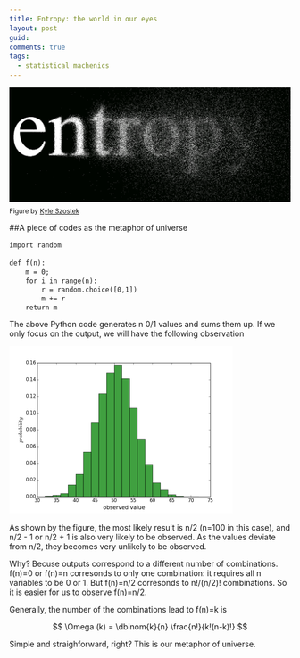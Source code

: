 ```yaml
---
title: Entropy: the world in our eyes
layout: post
guid:
comments: true
tags:
  - statistical machenics
---
```


![entropy](/media/files/2014-06-05-Entropy_the_world_in_our_eyes/entropy.jpg)
<sub>Figure by [Kyle Szostek](http://vippasstothespiritworld.blogspot.com/2012/10/entropy-explained.html)</sub>


##A piece of codes as the metaphor of universe

    import random
	
	def f(n):
        m = 0;
        for i in range(n):
            r = random.choice([0,1])
            m += r
        return m
	

The above Python code generates n 0/1 values and sums them up. If we only focus on the output, 
we will have the following observation

<img src="/media/files/2014-06-05-Entropy_the_world_in_our_eyes/fre.png" height="300px" width="400px" />

As shown by the figure, the most likely result is n/2 (n=100 in this case), and n/2 - 1 or n/2 + 1 is also very likely to be observed. As the values deviate from n/2, they becomes very unlikely to be observed.

Why? Becuse outputs correspond to a different number of combinations. f(n)=0 or f(n)=n corresonds to only one combination: it requires all n variables to be 0 or 1. But f(n)=n/2 corresonds to n!/(n/2)! combinations. So it is easier for us to observe f(n)=n/2.

Generally, the number of the combinations lead to f(n)=k is 

$$
\Omega (k) = \dbinom{k}{n} \frac{n!}{k!(n-k)!}
$$

Simple and straighforward, right? This is our metaphor of universe. 


